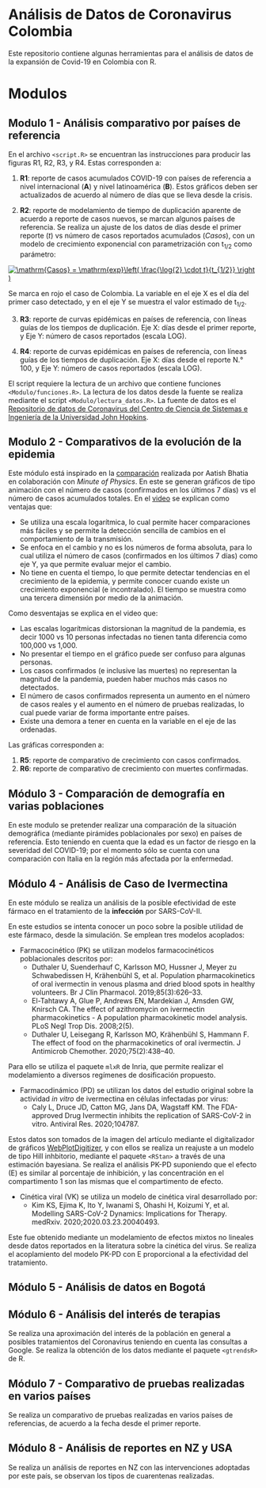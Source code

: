 # Análisis de Datos de Coronavirus Colombia
Este repositorio contiene algunas herramientas para el análisis de datos de la expansión de Covid-19 en Colombia con R.


# Modulos
## Modulo 1 - Análisis comparativo por países de referencia
En el archivo `<script.R>` se encuentran las instrucciones para producir las figuras R1, R2, R3, y R4. Estas corresponden a:

1. **R1**: reporte de casos acumulados COVID-19 con países de referencia a nivel internacional (**A**) y nivel latinoamérica (**B**). Estos gráficos deben ser actualizados de acuerdo al número de días que se lleva desde la crisis. 

2. **R2**: reporte de modelamiento de tiempo de duplicación aparente de acuerdo a reporte de casos nuevos, se marcan algunos países de referencia. Se realiza un ajuste de los datos de días desde el primer reporte (*t*) vs número de casos reportados acumulados (*Casos*), con un modelo de crecimiento exponencial con parametrización con t<sub>1/2</sub> como parámetro:

<a href="https://www.codecogs.com/eqnedit.php?latex=\mathrm{Casos}&space;=&space;\mathrm{exp}\left(&space;\frac{\log{2}&space;\cdot&space;t}{t_{1/2}}&space;\right&space;)" target="_blank"><img src="https://latex.codecogs.com/gif.latex?\mathrm{Casos}&space;=&space;\mathrm{exp}\left(&space;\frac{\log{2}&space;\cdot&space;t}{t_{1/2}}&space;\right&space;)" title="\mathrm{Casos} = \mathrm{exp}\left( \frac{\log{2} \cdot t}{t_{1/2}} \right )" /></a>

Se marca en rojo el caso de Colombia. La variable en el eje X es el día del primer caso detectado, y en el eje Y se muestra el valor estimado de t<sub>1/2</sub>.

3. **R3**: reporte de curvas epidémicas en países de referencia, con líneas guías de los tiempos de duplicación. Eje X: días desde el primer reporte, y Eje Y: número de casos reportados (escala LOG).

4. **R4**: reporte de curvas epidémicas en países de referencia, con líneas guías de los tiempos de duplicación. Eje X: días desde el  reporte N.° 100, y Eje Y: número de casos reportados (escala LOG).

El script requiere la lectura de un archivo que contiene funciones `<Modulo/funciones.R>`. La lectura de los datos desde la fuente se realiza mediante el script `<Modulo/lectura_datos.R>`. La fuente de datos es el [Repositorio de datos de Coronavirus del Centro de Ciencia de Sistemas e Ingeniería de la Universidad John Hopkins](https://github.com/CSSEGISandData). 

## Modulo 2 - Comparativos de la evolución de la epidemia 
Este módulo está inspirado en la [comparación](https://aatishb.com/covidtrends/) realizada por Aatish Bhatia en colaboración con _Minute of Physics_. En este se generan gráficos de tipo animación con el número de casos (confirmados en los últimos 7 días) vs el número de casos acumulados totales. En el [video](https://www.youtube.com/watch?v=54XLXg4fYsc) se explican como ventajas que: 
* Se utiliza una escala logarítmica, lo cual permite hacer comparaciones más fáciles y se permite la detección sencilla de cambios en el comportamiento de la transmisión. 
* Se enfoca en el cambio y no es los números de forma absoluta, para lo cual utiliza el número de casos (confirmados en los últimos 7 días) como eje Y, ya que permite evaluar mejor el cambio.
* No tiene en cuenta el tiempo, lo que permite detectar tendencias en el crecimiento de la epidemia, y permite conocer cuando existe un crecimiento exponencial (e incontralado). El tiempo se muestra como una tercera dimensión por medio de la animación. 

Como desventajas se explica en el video que: 
* Las escalas logarítmicas distorsionan la magnitud de la pandemia, es decir 1000 vs 10 personas infectadas no tienen tanta diferencia como 100,000 vs 1,000. 
* No presentar el tiempo en el gráfico puede ser confuso para algunas personas.
* Los casos confirmados (e inclusive las muertes) no representan la magnitud de la pandemia, pueden haber muchos más casos no detectados.
* El número de casos confirmados representa un aumento en el número de casos reales y el aumento en el número de pruebas realizadas, lo cual puede variar de forma importante entre países.
* Existe una demora a tener en cuenta en la variable en el eje de las ordenadas. 

Las gráficas corresponden a: 
1. **R5**: reporte de comparativo de crecimiento con casos confirmados.
2. **R6**: reporte de comparativo de crecimiento con muertes confirmadas. 

## Módulo 3 - Comparación de demografía en varias poblaciones 
En este modulo se pretender realizar una comparación de la situación demográfica (mediante pirámides poblacionales por sexo) en países de referencia. Esto teniendo en cuenta que la edad es un factor de riesgo en la severidad del COVID-19; por el momento sólo se cuenta con una comparación con Italia en la región más afectada por la enfermedad. 

## Módulo 4 - Análisis de Caso de Ivermectina 
En este módulo se realiza un análisis de la posible efectividad de este fármaco en el tratamiento de la **infección** por SARS-CoV-II. 

En este estudios se intenta conocer un poco sobre la posible utilidad de este fármaco, desde la simulación. Se emplean tres modelos acoplados: 
* Farmacocinético (PK) se utilizan modelos farmacocinéticos poblacionales descritos por:
   * Duthaler U, Suenderhauf C, Karlsson MO, Hussner J, Meyer zu Schwabedissen H, Krähenbühl S, et al. Population pharmacokinetics of oral ivermectin in venous plasma and dried blood spots in healthy volunteers. Br J Clin Pharmacol. 2019;85(3):626–33. 
  * El-Tahtawy A, Glue P, Andrews EN, Mardekian J, Amsden GW, Knirsch CA. The effect of azithromycin on ivermectin pharmacokinetics - A population pharmacokinetic model analysis. PLoS Negl Trop Dis. 2008;2(5). 
   * Duthaler U, Leisegang R, Karlsson MO, Krähenbühl S, Hammann F. The effect of food on the pharmacokinetics of oral ivermectin. J Antimicrob Chemother. 2020;75(2):438–40. 

Para ello se utiliza el paquete `mlxR` de Inria, que permite realizar el modelamiento a diversos regímenes de dosificación propuesto. 

* Farmacodinámico (PD) se utilizan los datos del estudio original sobre la actividad *in vitro* de ivermectina en células infectadas por virus: 
    * Caly L, Druce JD, Catton MG, Jans DA, Wagstaff KM. The FDA-approved Drug Ivermectin inhibits the replication of SARS-CoV-2 in vitro. Antiviral Res. 2020;104787. 
    
Estos datos son tomados de la imagen del artículo mediante el digitalizador de gráficos [WebPlotDigitizer](https://apps.automeris.io/wpd/), y con ellos se realiza un reajuste a un modelo de tipo Hill inhbitorio, mediante el paquete `<RStan>` a través de una estimación bayesiana. Se realiza el análisis PK-PD suponiendo que el efecto (E) es similar al porcentaje de inhibición, y las concentración en el compartimento 1 son las mismas que el compartimento de efecto. 

* Cinética viral (VK) se utiliza un modelo de cinética viral desarrollado por:
  * Kim KS, Ejima K, Ito Y, Iwanami S, Ohashi H, Koizumi Y, et al. Modelling SARS-CoV-2 Dynamics: Implications for Therapy. medRxiv. 2020;2020.03.23.20040493. 

Este fue obtenido mediante un modelamiento de efectos mixtos no lineales desde datos reportados en la literatura sobre la cinética del virus. Se realiza el acoplamiento del modelo PK-PD con E proporcional a la efectividad del tratamiento.

## Módulo 5 - Análisis de datos en Bogotá

## Módulo 6 - Análisis del interés de terapias 
Se realiza una aproximación del interés de la población en general a posibles tratamientos del Coronavirus teniendo en cuenta las consultas a Google. Se realiza la obtención de los datos mediante el paquete `<gtrendsR>` de R. 

## Módulo 7 - Comparativo de pruebas realizadas en varios países
Se realiza un comparativo de pruebas realizadas en varios países de referencias, de acuerdo a la fecha desde el primer reporte. 

## Módulo 8 -  Análisis de reportes en NZ y USA
Se realiza un análisis de reportes en NZ con las intervenciones adoptadas por este país, se observan los tipos de cuarentenas realizadas. 

